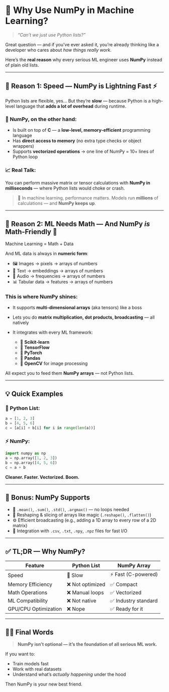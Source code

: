 # 🧠 Why Use NumPy in Machine Learning?

> *“Can’t we just use Python lists?”*

Great question — and if you’ve ever asked it, you’re already thinking like a developer who cares about *how things really work*.

Here’s the **real reason** why every serious ML engineer uses **NumPy** instead of plain old lists.

---

## 🚀 Reason 1: **Speed — NumPy is Lightning Fast ⚡**

Python lists are flexible, yes…
But they’re **slow** — because Python is a high-level language that **adds a lot of overhead** during runtime.

### 🧬 NumPy, on the other hand:

* Is built on top of **C** — a **low-level, memory-efficient** programming language
* Has **direct access to memory** (no extra type checks or object wrappers)
* Supports **vectorized operations** → one line of NumPy = 10+ lines of Python loop

### 📈 Real Talk:

You can perform massive matrix or tensor calculations with **NumPy in milliseconds** — where Python lists would choke or crash.

> 🧪 In machine learning, performance matters.
> Models run **millions** of calculations — and **NumPy keeps up**.

---

## 🧠 Reason 2: **ML Needs Math — And NumPy *is* Math-Friendly 🔢**

Machine Learning = Math + Data

And ML data is always in **numeric form**:

* 🖼️ Images → pixels → arrays of numbers
* 📝 Text → embeddings → arrays of numbers
* 🎵 Audio → frequencies → arrays of numbers
* 📊 Tabular data → features → arrays of numbers

### This is where NumPy shines:

* It supports **multi-dimensional arrays** (aka tensors) like a boss
* Lets you do **matrix multiplication, dot products, broadcasting** — all natively
* It integrates with every ML framework:

  * 🔗 **Scikit-learn**
  * 🔗 **TensorFlow**
  * 🔗 **PyTorch**
  * 🔗 **Pandas**
  * 🔗 **OpenCV** for image processing

All expect you to feed them **NumPy arrays** — not Python lists.

---

## 💡 Quick Examples

### 🔁 Python List:

```python
a = [1, 2, 3]
b = [4, 5, 6]
c = [a[i] + b[i] for i in range(len(a))]
```

### ⚡ NumPy:

```python
import numpy as np
a = np.array([1, 2, 3])
b = np.array([4, 5, 6])
c = a + b
```

**Cleaner. Faster. Vectorized. Boom.**

---

## 🧰 Bonus: NumPy Supports

* 🧮 `.mean()`, `.sum()`, `.std()`, `.argmax()` — no loops needed
* 🔄 Reshaping & slicing of arrays like magic (`.reshape()`, `.flatten()`)
* ⚙️ Efficient broadcasting (e.g., adding a 1D array to every row of a 2D matrix)
* 💾 Integration with `.csv`, `.txt`, `.npy`, `.npz` files for fast I/O

---

## ✅ TL;DR — Why NumPy?

| Feature              | Python List     | NumPy Array         |
| -------------------- | --------------- | ------------------- |
| Speed                | 🐢 Slow         | ⚡ Fast (C-powered)  |
| Memory Efficiency    | ❌ Not optimized | ✅ Compact           |
| Math Operations      | ❌ Manual loops  | ✅ Vectorized        |
| ML Compatibility     | ❌ Not native    | ✅ Industry standard |
| GPU/CPU Optimization | ❌ Nope          | ✅ Ready for it      |

---

## 👨‍💻 Final Words

> **NumPy isn’t optional — it’s the foundation of all serious ML work.**

If you want to:

* Train models fast
* Work with real datasets
* Understand what’s *actually happening* under the hood

Then NumPy is your new best friend.
